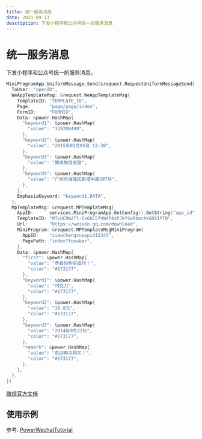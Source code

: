 ```yaml
---
title: 统一服务消息
date: 2021-09-13
description: 下发小程序和公众号统一的服务消息
---
```


# 统一服务消息

下发小程序和公众号统一的服务消息。

```go
MiniProgramApp.UniformMessage.Send(&request.RequestUniformMessageSend{
  ToUser: "openID",
  WeAppTemplateMsg: &request.WeAppTemplateMsg{
    TemplateID: "TEMPLATE_ID",
    Page:       "page/page/index",
    FormID:     "FORMID",
    Data: &power.HashMap{
      "keyword1": &power.HashMap{
        "value": "339208499",
      },
      "keyword2": &power.HashMap{
        "value": "2015年01月05日 12:30",
      },
      "keyword3": &power.HashMap{
        "value": "腾讯微信总部",
      },
      "keyword4": &power.HashMap{
        "value": "广州市海珠区新港中路397号",
      },
    },
    EmphasisKeyword: "keyword1.DATA",
  },
  MpTemplateMsg: &request.MPTemplateMsg{
    AppID:      services.MiniProgramApp.GetConfig().GetString("app_id", ""),
    TemplateID: "MTvUCMmZfl-Dv66C5fVWdf4zPJkYSaRbnrtk6DXIfTQ",
    Url:        "https://weixin.qq.com/download",
    MiniProgram: &request.MPTemplateMsgMiniProgram{
      AppID:    "xiaochengxuappid12345",
      PagePath: "index?foo=bar",
    },
    Data: &power.HashMap{
      "first": &power.HashMap{
        "value": "恭喜你购买成功！",
        "color": "#173177",
      },
      "keyword1": &power.HashMap{
        "value": "巧克力",
        "color": "#173177",
      },
      "keyword2": &power.HashMap{
        "value": "39.8元",
        "color": "#173177",
      },
      "keyword3": &power.HashMap{
        "value": "2014年9月22日",
        "color": "#173177",
      },
      "remark": &power.HashMap{
        "value": "欢迎再次购买！",
        "color": "#173177",
      },
    },
  },
})
```

[微信官方文档](https://developers.weixin.qq.com/miniprogram/dev/api-backend/open-api/uniform-message/uniformMessage.send.html)



## 使用示例

参考: [PowerWechatTutorial](https://github.com/ArtisanCloud/PowerWechatTutorial/blob/master/controllers/miniprogram/uniform-message.go)



